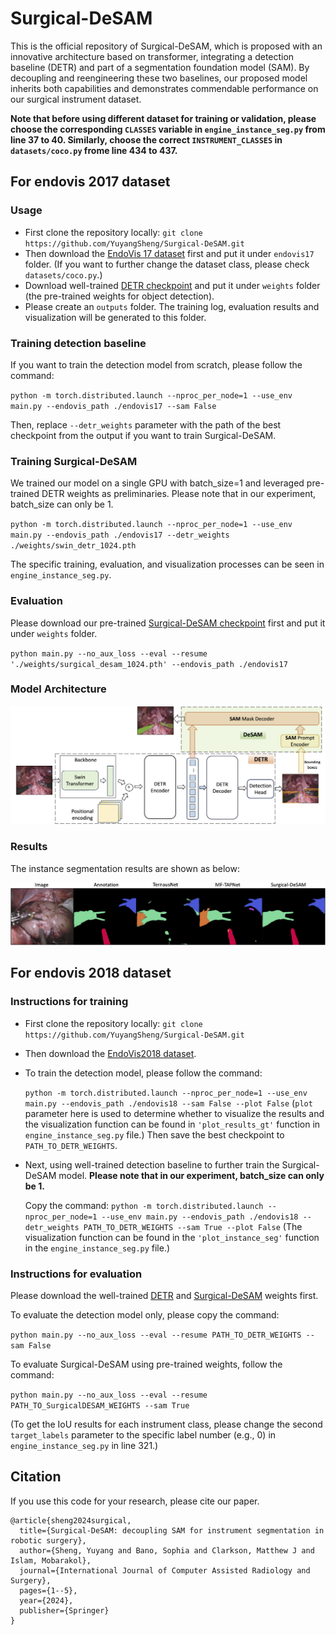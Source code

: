 # Surgical-DeSAM
This is the official repository of Surgical-DeSAM, which is proposed with an innovative architecture based on transformer, integrating a detection baseline (DETR) and part of a segmentation foundation model (SAM). By decoupling and reengineering these two baselines, our proposed model inherits both capabilities and demonstrates commendable performance on our surgical instrument dataset.

**Note that before using different dataset for training or validation, please choose the corresponding `CLASSES` variable in `engine_instance_seg.py` from line 37 to 40. Similarly, choose the correct `INSTRUMENT_CLASSES` in `datasets/coco.py` frome line 434 to 437.**
## For endovis 2017 dataset
### Usage
* First clone the repository locally: `git clone https://github.com/YuyangSheng/Surgical-DeSAM.git`
* Then download the [EndoVis 17 dataset](https://drive.google.com/file/d/15fKALb-2S2gyveM5aJfJenjNAkAOr6qo/view) first and put it under `endovis17` folder. (If you want to further change the dataset class, please check `datasets/coco.py`.)
* Download well-trained [DETR checkpoint](https://drive.google.com/file/d/1RuqI5cjOgLdKhzQxPOJmlCP0PxsXtxde/view?usp=sharing) and put it under `weights` folder (the pre-trained weights for object detection).
* Please create an `outputs` folder. The training log, evaluation results and visualization will be generated to this folder.


### Training detection baseline
If you want to train the detection model from scratch, please follow the command:

`python -m torch.distributed.launch --nproc_per_node=1 --use_env main.py --endovis_path ./endovis17 --sam False`

Then, replace `--detr_weights` parameter with the path of the best checkpoint from the output if you want to train Surgical-DeSAM. 

### Training Surgical-DeSAM
We trained our model on a single GPU with batch_size=1 and leveraged pre-trained DETR weights as preliminaries. Please note that in our experiment, batch_size can only be 1.

`python -m torch.distributed.launch --nproc_per_node=1 --use_env main.py --endovis_path ./endovis17 --detr_weights ./weights/swin_detr_1024.pth`

The specific training, evaluation, and visualization processes can be seen in `engine_instance_seg.py`.

### Evaluation
Please download our pre-trained [Surgical-DeSAM checkpoint](https://drive.google.com/file/d/1ffoeEA8rJGPVUOgMTvVr0k1x7esXm3rn/view?usp=sharing) first and put it under `weights` folder.

`python main.py --no_aux_loss --eval --resume './weights/surgical_desam_1024.pth' --endovis_path ./endovis17`

### Model Architecture
<div align='center'>
<img src='https://github.com/YuyangSheng/Surgical-DeSAM/blob/main/assets/desam_arch_v2.png' width=550>
</div>

### Results
The instance segmentation results are shown as below:
<div align='center'>
<img src='https://github.com/YuyangSheng/Surgical-DeSAM/blob/main/assets/comparisons_v1.png' width=550>
</div>

## For endovis 2018 dataset
### Instructions for training
* First clone the repository locally: `git clone https://github.com/YuyangSheng/Surgical-DeSAM.git`
* Then download the [EndoVis2018 dataset](https://drive.google.com/drive/folders/12kvir0wm1JyzIplOtiM9JszZNJzV65Vw?usp=sharing).
* To train the detection model, please follow the command:

  `python -m torch.distributed.launch --nproc_per_node=1 --use_env main.py --endovis_path ./endovis18 --sam False --plot False` (`plot` parameter here is used to determine whether to visualize the results and the visualization function can be found in `'plot_results_gt'` function in `engine_instance_seg.py` file.) Then save the best checkpoint to `PATH_TO_DETR_WEIGHTS`.
* Next, using well-trained detection baseline to further train the Surgical-DeSAM model. **Please note that in our experiment, batch_size can only be 1.**

  Copy the command: `python -m torch.distributed.launch --nproc_per_node=1 --use_env main.py --endovis_path ./endovis18 --detr_weights PATH_TO_DETR_WEIGHTS --sam True --plot False`
  (The visualization function can be found in the `'plot_instance_seg'` function in the `engine_instance_seg.py` file.)
  
### Instructions for evaluation
Please download the well-trained [DETR](https://drive.google.com/file/d/1XM3N2GriFEixZV8wUM9Is305g7AGKq37/view?usp=sharing) and [Surgical-DeSAM](https://drive.google.com/file/d/1XM3N2GriFEixZV8wUM9Is305g7AGKq37/view?usp=sharing) weights first.

To evaluate the detection model only, please copy the command:

`python main.py --no_aux_loss --eval --resume PATH_TO_DETR_WEIGHTS --sam False`

To evaluate Surgical-DeSAM using pre-trained weights, follow the command:

`python main.py --no_aux_loss --eval --resume PATH_TO_SurgicalDESAM_WEIGHTS --sam True`

(To get the IoU results for each instrument class, please change the second `target_labels` parameter to the specific label number (e.g., 0) in `engine_instance_seg.py` in line 321.)

## Citation
If you use this code for your research, please cite our paper.

```
@article{sheng2024surgical,
  title={Surgical-DeSAM: decoupling SAM for instrument segmentation in robotic surgery},
  author={Sheng, Yuyang and Bano, Sophia and Clarkson, Matthew J and Islam, Mobarakol},
  journal={International Journal of Computer Assisted Radiology and Surgery},
  pages={1--5},
  year={2024},
  publisher={Springer}
}
```

